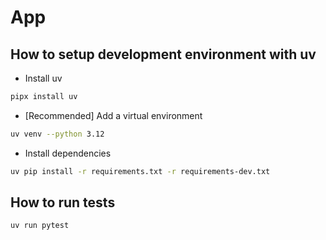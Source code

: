 # App

## How to setup development environment with uv

- Install uv
```bash
pipx install uv
```

- [Recommended] Add a virtual environment
```bash
uv venv --python 3.12
```

- Install dependencies
```bash
uv pip install -r requirements.txt -r requirements-dev.txt
```

## How to run tests
```bash
uv run pytest
```
